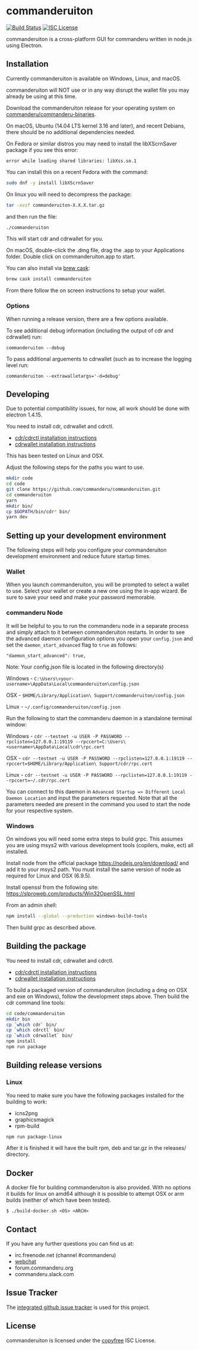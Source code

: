 # commanderuiton

[![Build Status](https://travis-ci.org/commanderu/commanderuiton.png?branch=master)](https://travis-ci.org/commanderu/commanderuiton)
[![ISC License](http://img.shields.io/badge/license-ISC-blue.svg)](http://copyfree.org)

commanderuiton is a cross-platform GUI for commanderu written in node.js using
Electron.

## Installation

Currently commanderuiton is available on Windows, Linux, and macOS.

commanderuiton will NOT use or in any way disrupt the wallet file you may
already be using at this time.

Download the commanderuiton release for your operating system on [commanderu/commanderu-binaries](https://github.com/commanderu/commanderu-binaries/releases).

On macOS, Ubuntu (14.04 LTS kernel 3.16 and later), and recent Debians, there should be
no additional dependencies needed.

On Fedora or similar distros you may need to install the libXScrnSaver
package if you see this error:
```
error while loading shared libraries: libXss.so.1
```

You can install this on a recent Fedora with the command:

```bash
sudo dnf -y install libXScrnSaver
```

On linux you will need to decompress the package:
```bash
tar -xvzf commanderuiton-X.X.X.tar.gz
```
and then run the file:
```bash
./commanderuiton
```

This will start cdr and cdrwallet for you.

On macOS, double-click the .dmg file, drag the .app to your
Applications folder.  Double click on commanderuiton.app to start.

You can also install via [brew cask](https://caskroom.github.io): 
```bash
brew cask install commanderuiton
```

From there follow the on screen instructions to setup your wallet.

### Options

When running a release version, there are a few options available.

To see additional debug information (including the output of cdr and cdrwallet) run:

```
commanderuiton --debug
```

To pass additional arguements to cdrwallet (such as to increase the logging level run:

```
commanderuiton --extrawalletargs='-d=debug'
```

## Developing

Due to potential compatibility issues, for now, all work should be
done with electron 1.4.15.

You need to install cdr, cdrwallet and cdrctl.  

- [cdr/cdrctl installation instructions](https://github.com/commanderu/cdr#updating)
- [cdrwallet installation instructions](https://github.com/commanderu/cdrwallet#installation-and-updating)

This has been tested on Linux and OSX.

Adjust the following steps for the paths you want to use.

``` bash
mkdir code
cd code
git clone https://github.com/commanderu/commanderuiton.git
cd commanderuiton
yarn
mkdir bin/
cp $GOPATH/bin/cdr* bin/
yarn dev
```

## Setting up your development environment
The following steps will help you configure your commanderuiton development environment and reduce future startup times.

### Wallet
When you launch commanderuiton, you will be prompted to select a wallet to use. Select your wallet or create a new one using the in-app wizard. Be sure to save your seed and make your password memorable.

### commanderu Node
It will be helpful to you to run the commanderu node in a separate process and simply attach to it between commanderuiton restarts. In order to see the advanced daemon configuration options you open your ```config.json``` and set the ```daemon_start_advanced``` flag to ```true``` as follows:

```"daemon_start_advanced": true,```

Note: Your config.json file is located in the following directory(s)

Windows - ```C:\Users\<your-username>\AppData\Local\commanderuiton\config.json``` 

OSX - ```$HOME/Library/Application\ Support/commanderuiton/config.json```

Linux - ```~/.config/commanderuiton/config.json```

Run the following to start the commanderu daemon in a standalone terminal window:

Windows - ```cdr --testnet -u USER -P PASSWORD --rpclisten=127.0.0.1:19119 --rpccert=C:\Users\<username>\AppData\Local\cdr\rpc.cert``` 

OSX - ```cdr --testnet -u USER -P PASSWORD --rpclisten=127.0.0.1:19119 --rpccert=$HOME/Library/Application\ Support/cdr/rpc.cert```

Linux - ```cdr --testnet -u USER -P PASSWORD --rpclisten=127.0.0.1:19119 --rpccert=~/.cdr/rpc.cert```

You can connect to this daemon in ```Advanced Startup => Different Local Daemon Location``` and input the parameters requested. Note that all the parameters needed are present in the command you used to start the node for your respective system.

### Windows

On windows you will need some extra steps to build grpc.  This assumes
you are using msys2 with various development tools (copilers, make,
ect) all installed.

Install node from the official package https://nodejs.org/en/download/
and add it to your msys2 path.  You must install the same version of node as required for Linux and OSX (6.9.5).

Install openssl from the following site:
https://slproweb.com/products/Win32OpenSSL.html

From an admin shell:

```bash
npm install --global --production windows-build-tools
```

Then build grpc as described above.

## Building the package

You need to install cdr, cdrwallet and cdrctl.  

- [cdr/cdrctl installation instructions](https://github.com/commanderu/cdr#updating)
- [cdrwallet installation instructions](https://github.com/commanderu/cdrwallet#installation-and-updating)

To build a packaged version of commanderuiton (including a dmg on OSX and
exe on Windows), follow the development steps above.  Then build the
cdr command line tools:

```bash
cd code/commanderuiton
mkdir bin
cp `which cdr` bin/
cp `which cdrctl` bin/
cp `which cdrwallet` bin/
npm install
npm run package
```

## Building release versions

### Linux

You need to make sure you have the following packages installed for the building to work:
- icns2png
- graphicsmagick
- rpm-build

```bash
npm run package-linux
```

After it is finished it will have the built rpm, deb and tar.gz in the releases/ directory.

## Docker

A docker file for building commanderuiton is also provided.  With no options it builds for linux on amd64 although it is possible to attempt OSX or arm builds (neither of which have been tested).

```
$ ./build-docker.sh <OS> <ARCH>
```

## Contact

If you have any further questions you can find us at:

- irc.freenode.net (channel #commanderu)
- [webchat](https://webchat.freenode.net/?channels=commanderu)
- forum.commanderu.org
- commanderu.slack.com

## Issue Tracker

The
[integrated github issue tracker](https://github.com/commanderu/commanderuiton/issues)
is used for this project.

## License

commanderuiton is licensed under the [copyfree](http://copyfree.org) ISC License.
